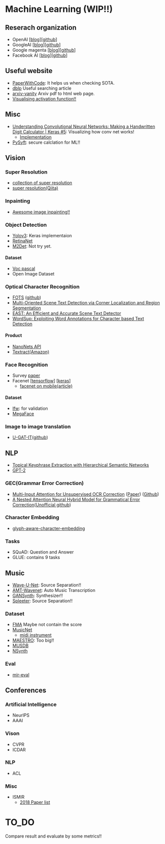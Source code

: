 # Machine Learning (WIP!!)
## Reserach organization
- OpenAI [[blog](https://openai.com/blog/)][[github](https://github.com/openai)]
- GoogleAI [[blog](https://ai.googleblog.com/)][[github](https://github.com/google-research)]
- Google magenta [[blog](https://magenta.tensorflow.org/blog)][[github](https://github.com/tensorflow/magenta)]
- Facebook AI [[blog](https://ai.facebook.com/blog/)][[github](https://github.com/facebookresearch)]
## Useful website
- [PaperWithCode](https://paperswithcode.com/sota): It helps us when checking SOTA.
- [dblp](https://dblp.org/) Useful searching article
- [arxiv-vanity](https://www.arxiv-vanity.com) Arxiv pdf to html web page.
- [Visualising activation function!!](https://dashee87.github.io/deep%20learning/visualising-activation-functions-in-neural-networks/)
## Misc
- [Understanding Convolutional Neural Networks: Making a Handwritten Digit Calculator | Keras #5](https://www.youtube.com/watch?v=eyKwPyOqMg4): Visualizing how conv net works!
  - [Implementation](https://github.com/antaloaalonso/CNN-With-GUI)
- [PySyft](https://github.com/OpenMined/PySyft): secure calclation for ML!!

## Vision
### Super Resolution
- [collection of super resolution](https://github.com/YapengTian/Single-Image-Super-Resolution)
- [super resolution(Qiita)](https://qiita.com/jiny2001/items/e2175b52013bf655d617)
### Inpainting
- [Awesome image inpainting!!](https://github.com/1900zyh/Awesome-Image-Inpainting)
### Object Detection
- [Yolov3](https://github.com/qqwweee/keras-yolo3): Keras implementaion
- [RetinaNet](https://github.com/fizyr/keras-retinanet)
- [M2Det](https://github.com/qijiezhao/M2Det): Not try yet.
#### Dataset
- [Voc pascal](https://pjreddie.com/projects/pascal-voc-dataset-mirror/)
- Open Image Dataset

### Optical Character Recognition
- [FOTS](http://openaccess.thecvf.com/content_cvpr_2018/papers/Liu_FOTS_Fast_Oriented_CVPR_2018_paper.pdf)
([github](https://github.com/Pay20Y/FOTS_TF))
- [Multi-Oriented Scene Text Detection via Corner Localization and Region Segmentation](http://openaccess.thecvf.com/content_cvpr_2018/papers/Lyu_Multi-Oriented_Scene_Text_CVPR_2018_paper.pdf)
- [EAST: An Efficient and Accurate Scene Text Detector](http://openaccess.thecvf.com/content_cvpr_2017/papers/Zhou_EAST_An_Efficient_CVPR_2017_paper.pdf)
- [WordSup: Exploiting Word Annotations for Character based Text Detection](https://arxiv.org/pdf/1708.06720.pdf)
#### Product
- [NanoNets API](https://nanonets.com/ocr-api/)
- [Textract(Amazon)](https://aws.amazon.com/jp/textract/)

### Face Recognition
- Survey [paper](https://arxiv.org/pdf/1804.06655v8.pdf)
- Facenet [[tensorflow](https://github.com/davidsandberg/facenet)] [[keras](https://github.com/nyoki-mtl/keras-facenet)]
  - [facenet on mobile(article)](https://medium.com/@tomdeore/facenet-on-mobile-cb6aebe38505)
#### Dataset
- [lfw](http://vis-www.cs.umass.edu/lfw/): for validation
- [MegaFace](http://megaface.cs.washington.edu/)
### Image to image translation
- [U-GAT-IT](https://arxiv.org/pdf/1907.10830v1.pdf)([github](https://github.com/znxlwm/UGATIT-pytorch))

## NLP
- [Topical Keyphrase Extraction with Hierarchical Semantic Networks](https://arxiv.org/pdf/1910.07848.pdf)
- [GPT-2](https://github.com/openai/gpt-2)
### GEC(Grammar Error Correction)
- [Multi-Input Attention for Unsupervised OCR Correction](http://www.ccs.neu.edu/home/dongrui/ocr.html) ([Paper](http://www.ccs.neu.edu/home/dongrui/paper/acl_2018.pdf)) ([Github](https://github.com/Doreenruirui/ACL2018_Multi_Input_OCR))
- [A Nested Attention Neural Hybrid Model for Grammatical Error Correction](https://arxiv.org/pdf/1706.03762v5.pdf)([Unofficial github](https://github.com/shinochin/NANHM-for-GEC))
### Character Embedding
- [glyph-aware-character-embedding](https://github.com/yagays/glyph-aware-character-embedding)

### Tasks
- SQuAD: Question and Answer
- GLUE: contains 9 tasks
## Music
- [Wave-U-Net](https://github.com/f90/Wave-U-Net): Source Separation!!
- [AMT-Wavenet](https://github.com/lmartak/amt-wavenet): Auto Music Transcription
- [GANSynth](https://openreview.net/pdf?id=H1xQVn09FX): Synthesizer!!
- [Spleeter](https://github.com/deezer/spleeter): Source Separation!!
### Dataset
- [FMA](https://arxiv.org/pdf/1612.01840.pdf) Maybe not contain the score
- [MusicNet](https://homes.cs.washington.edu/~thickstn/musicnet.html) 
  - [midi instrument](http://www.ccarh.org/courses/253/handout/gminstruments/)
- [MAESTRO](https://magenta.tensorflow.org/datasets/maestro): Too big!!
- [MUSDB](https://sigsep.github.io/datasets/musdb.html)
- [NSynth](https://magenta.tensorflow.org/datasets/nsynth#files)
### Eval
- [mir-eval](https://github.com/craffel/mir_eval)

## Conferences
### Artificial Intelligence
- NeurIPS
- AAAI
### Vison
- CVPR
- ICDAR
### NLP
- ACL
### Misc
- ISMIR
  - [2018 Paper list](https://dblp.org/db/conf/ismir/ismir2018.html)

# TO_DO
Compare result and evaluate by some metrics!!
